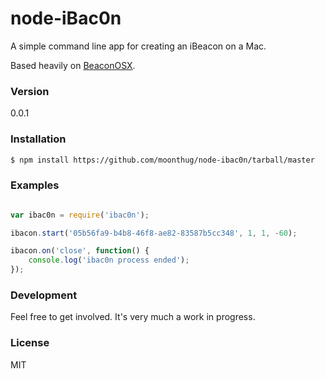 # node-iBac0n

A simple command line app for creating an iBeacon on a Mac.

Based heavily on [BeaconOSX](https://github.com/mttrb/BeaconOSX).

### Version
0.0.1

### Installation

```sh
$ npm install https://github.com/moonthug/node-ibac0n/tarball/master
```

### Examples

```javascript

var ibac0n = require('ibac0n');

ibacon.start('05b56fa9-b4b8-46f8-ae82-83587b5cc348', 1, 1, -60);

ibacon.on('close', function() {
    console.log('ibac0n process ended');
});

```

### Development

Feel free to get involved. It's very much a work in progress.


### License

MIT